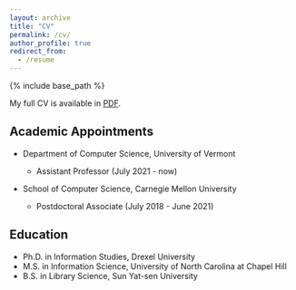 ```yaml
---
layout: archive
title: "CV"
permalink: /cv/
author_profile: true
redirect_from:
  - /resume
---
```


{% include base_path %}

My full CV is available in [PDF](/files/YuanyuanFengCV.pdf). 

## Academic Appointments
- Department of Computer Science, University of Vermont 
  -  Assistant Professor (July 2021 - now)

- School of Computer Science, Carnegie Mellon University
  - Postdoctoral Associate (July 2018 - June 2021)
  
## Education
- Ph.D. in Information Studies, Drexel University
- M.S. in Information Science, University of North Carolina at Chapel Hill
- B.S. in Library Science, Sun Yat-sen University
